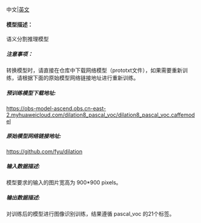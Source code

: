 中文|[英文](README_en.md)
#### 模型描述：

语义分割推理模型

##### 注意事项：
转换模型时，请直接在仓库中下载网络模型（prototxt文件），如果需要重新训练，请根据下面的原始模型网络链接地址进行重新训练。

##### 预训练模型下载地址:
https://obs-model-ascend.obs.cn-east-2.myhuaweicloud.com/dilation8_pascal_voc/dilation8_pascal_voc.caffemodel

##### 原始模型网络链接地址:
https://github.com/fyu/dilation

##### 输入数据描述:
模型要求的输入的图片宽高为  900*900 pixels。

##### 输出数据描述:

对训练后的模型进行图像识别训练，结果遵循 pascal_voc 的21个标签。

